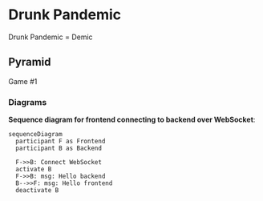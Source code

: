 # Drunk Pandemic

Drunk Pandemic = Demic

## Pyramid

Game #1

### Diagrams

**Sequence diagram for frontend connecting to backend over WebSocket**:

```mermaid
sequenceDiagram
  participant F as Frontend
  participant B as Backend

  F->>B: Connect WebSocket
  activate B
  F->>B: msg: Hello backend
  B-->>F: msg: Hello frontend
  deactivate B
```
